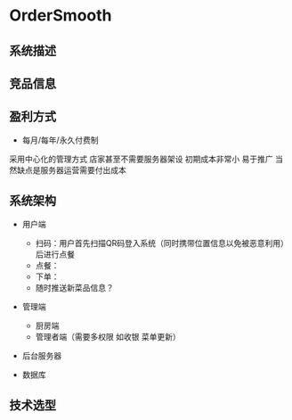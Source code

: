 # OrderSmooth

## 系统描述

## 竞品信息

## 盈利方式
- 每月/每年/永久付费制


采用中心化的管理方式 店家甚至不需要服务器架设 初期成本非常小 易于推广
当然缺点是服务器运营需要付出成本

## 系统架构
- 用户端
    - 扫码：用户首先扫描QR码登入系统（同时携带位置信息以免被恶意利用）后进行点餐
    - 点餐：
    - 下单：
    - 随时推送新菜品信息？

- 管理端
    - 厨房端
    - 管理者端（需要多权限 如收银 菜单更新）

- 后台服务器

- 数据库

## 技术选型
